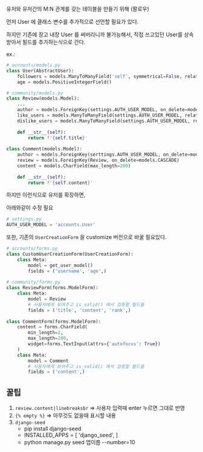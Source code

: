 유저와 유저간의 M:N 관계를 갖는 테이블을 만들기 위해 (팔로우)

먼저 User 에 클래스 변수를 추가적으로 선언할 필요가 있다.

하지만 기존에 장고 내장 User 를 써버리니까 불가능해서, 직접 쓰고있던 User를 상속받아서 필드를 추가하는식으로 간다.

ex.:

```python
# accounts/models.py
class User(AbstractUser):
    followers = models.ManyToManyField('self', symmetrical=False, related_name='followings')
    age = models.PositiveIntegerField()
```

```python
# community/models.py
class Review(models.Model):
    ...
    author = models.ForeignKey(settings.AUTH_USER_MODEL, on_delete=models.CASCADE)
    like_users = models.ManyToManyField(settings.AUTH_USER_MODEL, related_name='like_reviews')
    dislike_users = models.ManyToManyField(settings.AUTH_USER_MODEL, related_name='like_reviews')
	
    def __str__(self):
        return f'{self.title}'
    
class Comment(models.Model):
    author = models.ForeignKey(serttings.AUTH_USER_MODEL, on_delete=models.CASCADE)
    review = models.ForeignKey(Review, on_delete=models.CASCADE)
    content = models.CharField(max_length=200)
    
    def __str__(self):
        return f'{self.content}'
```



하지만 이런식으로 유저를 확장하면, 

아래와같이 수정 필요

```python
# settings.py
AUTH_USER_MODEL = 'accounts.User'
```

또한,  기존의 `UserCreationForm` 을 customize 버전으로 바꿀 필요있다.

```python
# accounts/forms.py
class CustomUserCreationForm(UserCreationForm):
    class Meta:
        model = get_user_model()
        fields = ('username', 'age',)
        
# community/forms.py
class ReviewForm(forms.ModelForm):
    class Meta:
        model = Review
        # 사용자에게 보여주고 is_valid() 에서 검증할 필드들
        fields = ('title', 'content', 'rank',)
 
class CommentForm(forms.ModelForm):
    content = forms.CharField(
    	min_length=2,
        max_length=200,
        widget=forms.TextInput(attrs={'autofocus': True})
    )
    class Meta:
        model = Comment
        # 사용자에게 보여주고 is_valid() 에서 검증할 필드들
        fields = ('content',)
```







## 꿀팁

1. `review.content|linebreaksbr` => 사용자 입력때 enter 누르면 그대로 반영
2. `{% empty %}` => 아무것도 없을때 표시할 내용
3. `django-seed`
   - pip install django-seed
   - INSTALLED_APPS = [ 'django_seed', ]
   - python manage.py seed 앱이름 --number=10